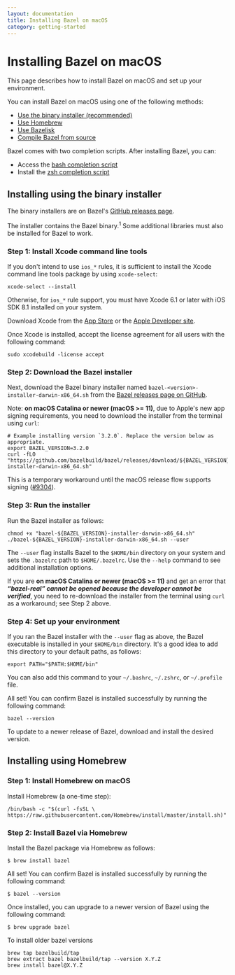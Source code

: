 ```yaml
---
layout: documentation
title: Installing Bazel on macOS
category: getting-started
---
```


<h1 id="mac-os-x">Installing Bazel on macOS</h1>

This page describes how to install Bazel on macOS and set up your environment.

You can install Bazel on macOS using one of the following methods:

*   [Use the binary installer (recommended)](#install-with-installer-mac-os-x)
*   [Use Homebrew](#install-on-mac-os-x-homebrew)
*   [Use Bazelisk](install-bazelisk.md)
*   [Compile Bazel from source](install-compile-source.md)

Bazel comes with two completion scripts. After installing Bazel, you can:

*   Access the [bash completion script](completion.md#bash)
*   Install the [zsh completion script](completion.md#zsh)

<h2 id="install-with-installer-mac-os-x">Installing using the binary installer</h2>

The binary installers are on Bazel's
[GitHub releases page](https://github.com/bazelbuild/bazel/releases).

The installer contains the Bazel binary.<sup>1</sup> Some additional libraries
must also be installed for Bazel to work.

### Step 1: Install Xcode command line tools

If you don't intend to use `ios_*` rules, it is sufficient to install the Xcode
command line tools package by using `xcode-select`:

```shell
xcode-select --install
```

Otherwise, for `ios_*` rule support, you must have Xcode 6.1 or later with iOS
SDK 8.1 installed on your system.

Download Xcode from the
[App Store](https://apps.apple.com/us/app/xcode/id497799835) or the
[Apple Developer site](https://developer.apple.com/download/more/?=xcode).

Once Xcode is installed, accept the license agreement for all users with the
following command:

```shell
sudo xcodebuild -license accept
```

### Step 2: Download the Bazel installer

Next, download the Bazel binary installer named
`bazel-<version>-installer-darwin-x86_64.sh` from the
[Bazel releases page on GitHub](https://github.com/bazelbuild/bazel/releases).

Note: **on macOS Catalina or newer (macOS >= 11)**, due to Apple's new app
signing requirements, you need to download the installer from the terminal
using `curl`:

```shell
# Example installing version `3.2.0`. Replace the version below as appropriate.
export BAZEL_VERSION=3.2.0
curl -fLO "https://github.com/bazelbuild/bazel/releases/download/${BAZEL_VERSION}/bazel-${BAZEL_VERSION}-installer-darwin-x86_64.sh"
```

This is a temporary workaround until the macOS release flow supports
signing ([#9304](https://github.com/bazelbuild/bazel/issues/9304)).

### Step 3: Run the installer

Run the Bazel installer as follows:

```shell
chmod +x "bazel-${BAZEL_VERSION}-installer-darwin-x86_64.sh"
./bazel-${BAZEL_VERSION}-installer-darwin-x86_64.sh --user
```

The `--user` flag installs Bazel to the `$HOME/bin` directory on your system and
sets the `.bazelrc` path to `$HOME/.bazelrc`. Use the `--help` command to see
additional installation options.

If you are **on macOS Catalina or newer (macOS >= 11)** and get an error that
_**“bazel-real” cannot be opened because the developer cannot be verified**_,
you need to re-download the installer from the terminal using `curl` as a
workaround; see Step 2 above.

### Step 4: Set up your environment

If you ran the Bazel installer with the `--user` flag as above, the Bazel
executable is installed in your `$HOME/bin` directory. It's a good idea to add
this directory to your default paths, as follows:

```shell
export PATH="$PATH:$HOME/bin"
```

You can also add this command to your `~/.bashrc`, `~/.zshrc`, or `~/.profile`
file.

All set! You can confirm Bazel is installed successfully by running the
following command:

```shell
bazel --version
```
To update to a newer release of Bazel, download and install the desired version.

<h2 id="install-on-mac-os-x-homebrew">Installing using Homebrew</h2>

### Step 1: Install Homebrew on macOS

Install Homebrew (a one-time step):

```shell
/bin/bash -c "$(curl -fsSL \
https://raw.githubusercontent.com/Homebrew/install/master/install.sh)"
```

### Step 2: Install Bazel via Homebrew

Install the Bazel package via Homebrew as follows:

```shell
$ brew install bazel
```

All set! You can confirm Bazel is installed successfully by running the
following command:

```shell
$ bazel --version
```

Once installed, you can upgrade to a newer version of Bazel using the
following command:

```shell
$ brew upgrade bazel
```

To install older bazel versions

```
brew tap bazelbuild/tap
brew extract bazel bazelbuild/tap --version X.Y.Z
brew install bazel@X.Y.Z
```
